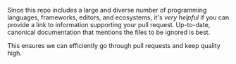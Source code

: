 Since this repo includes a large and diverse number of programming languages, frameworks, editors, and ecosystems, it's *very helpful* if you can provide a link to information supporting your pull request. Up-to-date, canonical documentation that mentions the files to be ignored is best.

This ensures we can efficiently go through pull requests and keep quality high.
